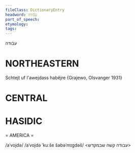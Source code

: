 ```yaml
---
fileClass: DictionaryEntry
headword: עבֿודה
part_of_speech: 
etymology: 
tags: 
---
```

עבֿודה

NORTHEASTERN
==============

Schtejt uf l'awejdass habêjre {Grajewo, Olsvanger 1931}

CENTRAL
========

HASIDIC
=======
= AMERICA = 

/aˈvojdə/
/aˈvojdə ˈkuːše šəbəˈmɪgdəš/ <עבודה קשה שבמקדש>